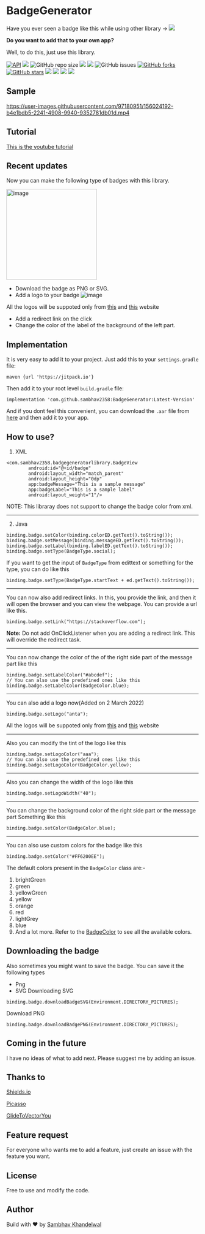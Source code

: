 # BadgeGenerator
Have you ever seen a badge like this while using other library -> <img src="https://img.shields.io/badge/Latest%20Version-1.6-blue"/>

**Do you want to add that to your own app?**

Well, to do this, just use this library.

[![API](https://img.shields.io/badge/API-20%2B-blue.svg?style=flat)](https://android-arsenal.com/api?level=20)
  <img src="https://img.shields.io/badge/Latest%20Version-1.6-blue"/>
  <img alt="GitHub repo size" src="https://img.shields.io/github/repo-size/sambhav2358/BadgeGenerator">
  <a href="https://jitpack.io/#sambhav2358/BadgeGenerator"><img src="https://jitpack.io/v/sambhav2358/BadgeGenerator/month.svg"/></a>
  <img src="https://img.shields.io/github/commits-since/sambhav2358/BadgeGenerator/1.6"/>
  <img alt="GitHub issues" src="https://img.shields.io/github/issues/sambhav2358/BadgeGenerator?color=blue">
  <a href="https://github.com/sambhav2358/BadgeGenerator/network"><img alt="GitHub forks" src="https://img.shields.io/github/forks/sambhav2358/BadgeGenerator?label=Forks"></a>
  <a href="https://github.com/sambhav2358/BadgeGenerator/stargazers"><img alt="GitHub stars" src="https://img.shields.io/github/stars/sambhav2358/BadgeGenerator?label=Stars"></a>
  <img src="https://img.shields.io/badge/State-working-blue"/>
  <img src="https://img.shields.io/badge/Code%20quality-A-blue"/>
  <img src="https://img.shields.io/badge/Built%20using-Android%20Studio-blue"/>
  <img src="https://img.shields.io/badge/Top%20language-Java-blue"/>  
  
  
## Sample



https://user-images.githubusercontent.com/97180951/156024192-b4e1bdb5-2241-4908-9940-9352781db01d.mp4

## Tutorial
[This is the youtube tutorial](https://youtu.be/AdBj-rSsBog)


## Recent updates
Now you can make the following type of badges with this library.

<img width="237" alt="image" src="https://user-images.githubusercontent.com/97180951/156022374-ae4c3834-c750-4930-aa14-2ed24aab1131.png">
 
* Download the badge as PNG or SVG.
* Add a logo to your badge
![image](https://user-images.githubusercontent.com/97180951/156128379-bf486305-afb1-4bd1-9e30-13ccc427ce02.png)

All the logos will be suppoted only from [this](https://simpleicons.org/) and [this](https://github.com/simple-icons/simple-icons/blob/develop/slugs.md) website
* Add a redirect link on the click
* Change the color of the label of the background of the left part.
  
## Implementation

It is very easy to add it to your project. Just add this to your `settings.gradle` file:
```
maven {url 'https://jitpack.io'}
```

Then add it to your root level `build.gradle` file:
```
implementation 'com.github.sambhav2358:BadgeGenerator:Latest-Version'
```

And if you dont feel this convenient, you can download the `.aar` file from [here](https://jitpack.io/com/github/sambhav2358/BadgeGenerator/1.6/BadgeGenerator-1.6.aar) and then add it to your app.

## How to use?

1. XML
```
<com.sambhav2358.badgegeneratorlibrary.BadgeView
        android:id="@+id/badge"
        android:layout_width="match_parent"
        android:layout_height="0dp"
        app:badgeMessage="This is a sample message"
        app:badgeLabel="This is a sample label"
        android:layout_weight="1"/>
```

NOTE: This libraray does not support to change the badge color from xml.

---

2. Java 
```
binding.badge.setColor(binding.colorED.getText().toString());
binding.badge.setMessage(binding.messageED.getText().toString());
binding.badge.setLabel(binding.labelED.getText().toString());
binding.badge.setType(BadgeType.social);
```

If you want to get the input of `BadgeType` from edittext or something for the type, you can do like this
```
binding.badge.setType(BadgeType.startText + ed.getText().toString());
```
---

You can now also add redirect links. In this, you provide the link, and then it will open the browser and you can view the webpage. You can provide a url like this.
```
binding.badge.setLink("https://stackoverflow.com");
```
**Note:** Do not add OnClickListener when you are adding a redirect link. This will override the redirect task.

---

You can now change the color of the of the right side part of the message part like this
```
binding.badge.setLabelColor("#abcdef");
// You can also use the predefined ones like this
binding.badge.setLabelColor(BadgeColor.blue);
```
---

You can also add a logo now(Added on 2 March 2022)
```
binding.badge.setLogo("anta");
```
All the logos will be suppoted only from [this](https://simpleicons.org/) and [this](https://github.com/simple-icons/simple-icons/blob/develop/slugs.md) website

---

Also you can modify the tint of the logo like this
```
binding.badge.setLogoColor("aaa");
// You can also use the predefined ones like this
binding.badge.setLogoColor(BadgeColor.yellow);
```
---

Also you can change the width of the logo like this
```
binding.badge.setLogoWidth("40");
```
---

You can change the background color of the right side part or the message part Something like this
```
binding.badge.setColor(BadgeColor.blue);
```
---

You can also use custom colors for the badge like this
```
binding.badge.setColor("#FF6200EE");
```

The default colors present in the `BadgeColor` class are:-
1. brightGreen
2. green
3. yellowGreen
4. yellow
5. orange
6. red
7. lightGrey
8. blue
9. And a lot more. Refer to the [BadgeColor](https://github.com/sambhav2358/BadgeGenerator/blob/main/BadgeGeneratorLibrary/src/main/java/com/sambhav2358/badgegeneratorlibrary/BadgeColor.java) to see all the available colors.

## Downloading the badge

Also sometimes you might want to save the badge. You can save it the following types
* Png
* SVG
 Downloading SVG
 ```
 binding.badge.downloadBadgeSVG(Environment.DIRECTORY_PICTURES);
 ```
 
 Download PNG
 ```
 binding.badge.downloadBadgePNG(Environment.DIRECTORY_PICTURES);
 ```

## Coming in the future
I have no ideas of what to add next. Please suggest me by adding an issue.


## Thanks to
[Shields.io](https://shields.io)


[Picasso](https://github.com/square/picasso)


[GlideToVectorYou](https://github.com/corouteam/GlideToVectorYou)

## Feature request
For everyone who wants me to add a feature, just create an issue with the feature you want.

## License
Free to use and modify the code.

## Author
Build with ❤️ by [Sambhav Khandelwal](https://github.com/sambhav2358)
